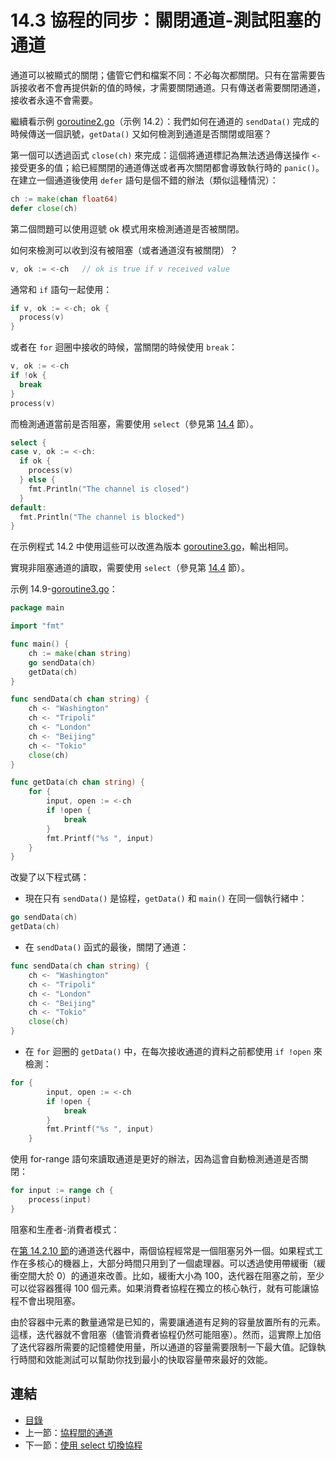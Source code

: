 # 14.3 協程的同步：關閉通道-測試阻塞的通道

通道可以被顯式的關閉；儘管它們和檔案不同：不必每次都關閉。只有在當需要告訴接收者不會再提供新的值的時候，才需要關閉通道。只有傳送者需要關閉通道，接收者永遠不會需要。

繼續看示例 [goroutine2.go](examples/chapter_14/goroutine2.go)（示例 14.2）：我們如何在通道的 `sendData()` 完成的時候傳送一個訊號，`getData()` 又如何檢測到通道是否關閉或阻塞？

第一個可以透過函式 `close(ch)` 來完成：這個將通道標記為無法透過傳送操作 `<-` 接受更多的值；給已經關閉的通道傳送或者再次關閉都會導致執行時的 `panic()`。在建立一個通道後使用 `defer` 語句是個不錯的辦法（類似這種情況）：

```go
ch := make(chan float64)
defer close(ch)
```

第二個問題可以使用逗號 ok 模式用來檢測通道是否被關閉。

如何來檢測可以收到沒有被阻塞（或者通道沒有被關閉）？

```go
v, ok := <-ch   // ok is true if v received value
```

通常和 `if` 語句一起使用：

```go
if v, ok := <-ch; ok {
  process(v)
}
```

或者在 `for` 迴圈中接收的時候，當關閉的時候使用 `break`：

```go
v, ok := <-ch
if !ok {
  break
}
process(v)
```

而檢測通道當前是否阻塞，需要使用 `select`（參見第 [14.4](14.4.md) 節）。

```go
select {
case v, ok := <-ch:
  if ok {
    process(v)
  } else {
    fmt.Println("The channel is closed")
  }
default:
  fmt.Println("The channel is blocked")
}
```

在示例程式 14.2 中使用這些可以改進為版本 [goroutine3.go](examples/chapter_14/goroutine3.go)，輸出相同。

實現非阻塞通道的讀取，需要使用 `select`（參見第 [14.4](14.4.md) 節）。

示例 14.9-[goroutine3.go](examples/chapter_14/goroutine3.go)：

```go
package main

import "fmt"

func main() {
	ch := make(chan string)
	go sendData(ch)
	getData(ch)
}

func sendData(ch chan string) {
	ch <- "Washington"
	ch <- "Tripoli"
	ch <- "London"
	ch <- "Beijing"
	ch <- "Tokio"
	close(ch)
}

func getData(ch chan string) {
	for {
		input, open := <-ch
		if !open {
			break
		}
		fmt.Printf("%s ", input)
	}
}
```

改變了以下程式碼：

- 現在只有 `sendData()` 是協程，`getData()` 和 `main()` 在同一個執行緒中：

```go
go sendData(ch)
getData(ch)
```

- 在 `sendData()` 函式的最後，關閉了通道：

```go
func sendData(ch chan string) {
	ch <- "Washington"
	ch <- "Tripoli"
	ch <- "London"
	ch <- "Beijing"
	ch <- "Tokio"
	close(ch)
}
```

- 在 `for` 迴圈的 `getData()` 中，在每次接收通道的資料之前都使用 `if !open` 來檢測：

```go
for {
		input, open := <-ch
		if !open {
			break
		}
		fmt.Printf("%s ", input)
	}
```

使用 for-range 語句來讀取通道是更好的辦法，因為這會自動檢測通道是否關閉：

```go
for input := range ch {
  	process(input)
}
```

阻塞和生產者-消費者模式：

在[第 14.2.10 節](14.2.md)的通道迭代器中，兩個協程經常是一個阻塞另外一個。如果程式工作在多核心的機器上，大部分時間只用到了一個處理器。可以透過使用帶緩衝（緩衝空間大於 0）的通道來改善。比如，緩衝大小為 100，迭代器在阻塞之前，至少可以從容器獲得 100 個元素。如果消費者協程在獨立的核心執行，就有可能讓協程不會出現阻塞。

由於容器中元素的數量通常是已知的，需要讓通道有足夠的容量放置所有的元素。這樣，迭代器就不會阻塞（儘管消費者協程仍然可能阻塞）。然而，這實際上加倍了迭代容器所需要的記憶體使用量，所以通道的容量需要限制一下最大值。記錄執行時間和效能測試可以幫助你找到最小的快取容量帶來最好的效能。

## 連結

- [目錄](directory.md)
- 上一節：[協程間的通道](14.2.md)
- 下一節：[使用 select 切換協程](14.4.md)
